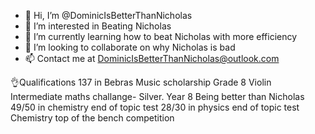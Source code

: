 - 👋 Hi, I’m @DominicIsBetterThanNicholas
- 👀 I’m interested in Beating Nicholas
- 🌱 I’m currently learning how to beat Nicholas with more efficiency
- 💞️ I’m looking to collaborate on why Nicholas is bad
- 📫 Contact me at DominicIsBetterThanNicholas@outlook.com

👌Qualifications
137 in Bebras
Music scholarship
Grade 8 Violin
Intermediate maths challange- Silver. Year 8 
Being better than Nicholas
49/50 in chemistry end of topic test
28/30 in physics end of topic test
Chemistry top of the bench competition

 
